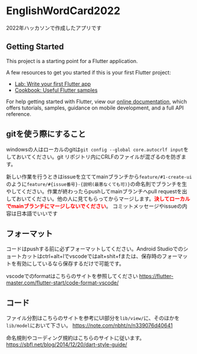 # EnglishWordCard2022
2022年ハッカソンで作成したアプリです

## Getting Started

This project is a starting point for a Flutter application.

A few resources to get you started if this is your first Flutter project:

- [Lab: Write your first Flutter app](https://flutter.dev/docs/get-started/codelab)
- [Cookbook: Useful Flutter samples](https://flutter.dev/docs/cookbook)

For help getting started with Flutter, view our
[online documentation](https://flutter.dev/docs), which offers tutorials,
samples, guidance on mobile development, and a full API reference.

## gitを使う際にすること

windowsの人はローカルのgitは`git config --global core.autocrlf input`をしておいてください。git リポジトリ内にCRLFのファイルが混ざるのを防ぎます。

新しい作業を行うときはissueを立ててmainブランチから`feature/#1-create-ui`のように`feature/#{issue番号}-{説明(最悪なくても可)}`の命名則でブランチを生やしてください。作業が終わったらpushしてmainブランチへpull requestを出しておいてください。他の人に見てもらってからマージします。<span style="color:red;">**決してローカルでmainブランチにマージしないでください**</span>。
コミットメッセージやissueの内容は日本語でいいです

## フォーマット

コードはpushする前に必ずフォーマットしてください。Android Studioでのショートカットはctrl+alt+lでvscodeではalt+shit+fまたは、保存時のフォーマットを有効にしているなら保存するだけで可能です。

vscodeでのformatはこちらのサイトを参照してください
https://flutter-master.com/flutter-start/code-format-vscode/

## コード

ファイル分割はこちらのサイトを参考にUI部分を`lib/view/`に、そのほかを`lib/model`において下さい。
https://note.com/nbht/n/n339076d40641

命名規則やコーディング規約はこちらのサイトに従います。
https://sbfl.net/blog/2014/12/20/dart-style-guide/
